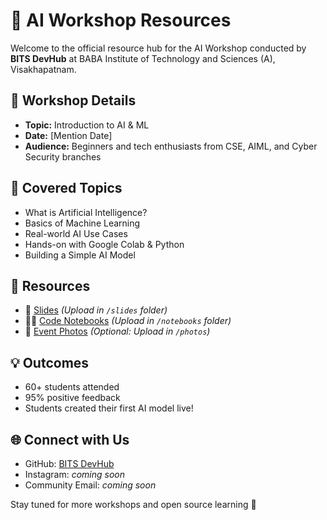 # 🤖 AI Workshop Resources

Welcome to the official resource hub for the AI Workshop conducted by **BITS DevHub** at BABA Institute of Technology and Sciences (A), Visakhapatnam.

## 📅 Workshop Details
- **Topic:** Introduction to AI & ML
- **Date:** [Mention Date]
- **Audience:** Beginners and tech enthusiasts from CSE, AIML, and Cyber Security branches

## 🧠 Covered Topics
- What is Artificial Intelligence?
- Basics of Machine Learning
- Real-world AI Use Cases
- Hands-on with Google Colab & Python
- Building a Simple AI Model

## 📁 Resources
- 📑 [Slides](#) *(Upload in `/slides` folder)*
- 🧑‍💻 [Code Notebooks](#) *(Upload in `/notebooks` folder)*
- 📸 [Event Photos](#) *(Optional: Upload in `/photos`)*

## 💡 Outcomes
- 60+ students attended
- 95% positive feedback
- Students created their first AI model live!

## 🌐 Connect with Us
- GitHub: [BITS DevHub](https://github.com/BITS-DevHub)
- Instagram: *coming soon*
- Community Email: *coming soon*

Stay tuned for more workshops and open source learning 🚀
